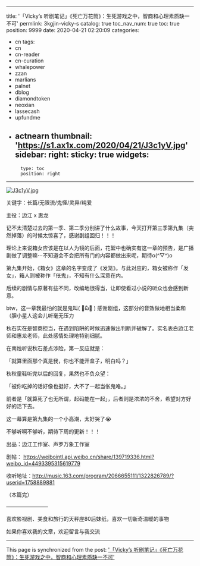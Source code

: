 
---
title: '「Vicky’s 听剧笔记」《死亡万花筒》：生死游戏之中，智商和心理素质缺一不可'
permlink: 3kgjin-vicky-s
catalog: true
toc_nav_num: true
toc: true
position: 9999
date: 2020-04-21 02:20:09
categories:
- cn
tags:
- cn
- cn-reader
- cn-curation
- whalepower
- zzan
- marlians
- palnet
- dblog
- diamondtoken
- neoxian
- lassecash
- upfundme
- actnearn
thumbnail: 'https://s1.ax1x.com/2020/04/21/J3c1yV.jpg'
sidebar:
    right:
        sticky: true
widgets:
    -
        type: toc
        position: right
---


[![J3c1yV.jpg](https://s1.ax1x.com/2020/04/21/J3c1yV.jpg)](https://imgchr.com/i/J3c1yV)

关键字：长篇/无限流/鬼怪/灵异/纯爱

主役：边江 x 惠龙

记不太清楚过去的第一季、第二季分别讲了什么故事，今天打开第三季第九集（突然掉落）的时候太惊喜了，感谢剧组回归！！！

理论上来说箱女应该是在以人为镜的后面，花絮中也确实有这一章的预告，是广播剧做了调整嘛⋯不知道会不会把所有门的内容都做出来呢，期待o(^▽^)o

第九集开始，《箱女》这章的名字变成了《发笼》。与此对应的，箱女被称作「发女」，箱人则被称作「伥鬼」，不知有什么深意在内。

后续的剧情与原著有些不同，改编地很得当，让即使看过小说的听众也会感到新意。

btw，这一章我最怕的就是鬼叫( ･᷄ὢ･᷅ ) 感谢剧组，这部分的音效做地相当柔和（胆小星人这会儿听毫无压力

秋石实在是智商担当，在遇到陷阱的时候迅速做出判断并破解了。实名表白边江老师和惠龙老师，此处感情处理地特别细腻。

在南烛听说秋石差点涉险，第一反应就是：

「就算里面那个真是我，你也不能开盒子，明白吗？」

秋秋童鞋听完以后的回复，果然也不负众望：

「被你吃掉的话好像也挺好，大不了一起当伥鬼咯。」

前者是「就算死了也无所谓，起码能在一起」，后者则是浓浓的不舍，希望对方好好的活下去。

这一幕算是第九集的一个小高潮，太好哭了😭

不够听啊不够听，期待下周的更新！！！


出品：边江工作室、声罗万象工作室

剧帖： https://weibointl.api.weibo.cn/share/139719336.html?weibo_id=4493395315619779

收听地址：http://music.163.com/program/2066655111/1322826789/?userid=1758889881


（本篇完）

————————

喜欢影视剧、美食和旅行的天秤座80后妹纸，喜欢一切新奇温暖的事物

如果你喜欢我的文章，欢迎留言与我交流

- - -

This page is synchronized from the post: ['「Vicky’s 听剧笔记」《死亡万花筒》：生死游戏之中，智商和心理素质缺一不可'](https://steemit.com/@nostalgic1212/3kgjin-vicky-s)
